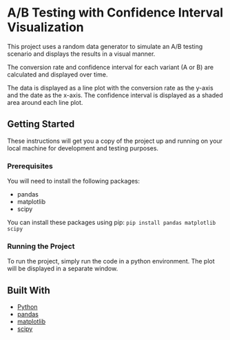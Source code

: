 # A/B Testing with Confidence Interval Visualization

This project uses a random data generator to simulate an A/B testing scenario and displays the results in a visual manner.

The conversion rate and confidence interval for each variant (A or B) are calculated and displayed over time. 

The data is displayed as a line plot with the conversion rate as the y-axis and the date as the x-axis. The confidence interval is displayed as a shaded area around each line plot.

## Getting Started

These instructions will get you a copy of the project up and running on your local machine for development and testing purposes.

### Prerequisites

You will need to install the following packages:
- pandas
- matplotlib
- scipy

You can install these packages using pip: `pip install pandas matplotlib scipy`

### Running the Project

To run the project, simply run the code in a python environment. The plot will be displayed in a separate window.

## Built With

- [Python](https://www.python.org/)
- [pandas](https://pandas.pydata.org/)
- [matplotlib](https://matplotlib.org/)
- [scipy](https://www.scipy.org/)
